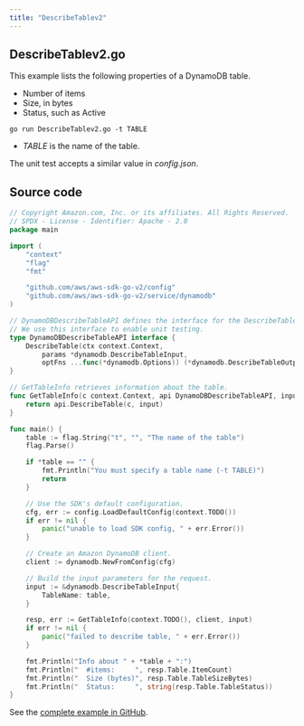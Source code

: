 ```yaml
---
title: "DescribeTablev2"
---
```

## DescribeTablev2.go

This example lists the following properties of a DynamoDB table.

- Number of items
- Size, in bytes
- Status, such as Active

`go run DescribeTablev2.go -t TABLE`

- _TABLE_ is the name of the table.

The unit test accepts a similar value in _config.json_.

## Source code

```go
// Copyright Amazon.com, Inc. or its affiliates. All Rights Reserved.
// SPDX - License - Identifier: Apache - 2.0
package main

import (
	"context"
	"flag"
	"fmt"

	"github.com/aws/aws-sdk-go-v2/config"
	"github.com/aws/aws-sdk-go-v2/service/dynamodb"
)

// DynamoDBDescribeTableAPI defines the interface for the DescribeTable function.
// We use this interface to enable unit testing.
type DynamoDBDescribeTableAPI interface {
	DescribeTable(ctx context.Context,
		params *dynamodb.DescribeTableInput,
		optFns ...func(*dynamodb.Options)) (*dynamodb.DescribeTableOutput, error)
}

// GetTableInfo retrieves information about the table.
func GetTableInfo(c context.Context, api DynamoDBDescribeTableAPI, input *dynamodb.DescribeTableInput) (*dynamodb.DescribeTableOutput, error) {
	return api.DescribeTable(c, input)
}

func main() {
	table := flag.String("t", "", "The name of the table")
	flag.Parse()

	if *table == "" {
		fmt.Println("You must specify a table name (-t TABLE)")
		return
	}

	// Use the SDK's default configuration.
	cfg, err := config.LoadDefaultConfig(context.TODO())
	if err != nil {
		panic("unable to load SDK config, " + err.Error())
	}

	// Create an Amazon DynamoDB client.
	client := dynamodb.NewFromConfig(cfg)

	// Build the input parameters for the request.
	input := &dynamodb.DescribeTableInput{
		TableName: table,
	}

	resp, err := GetTableInfo(context.TODO(), client, input)
	if err != nil {
		panic("failed to describe table, " + err.Error())
	}

	fmt.Println("Info about " + *table + ":")
	fmt.Println("  #items:     ", resp.Table.ItemCount)
	fmt.Println("  Size (bytes)", resp.Table.TableSizeBytes)
	fmt.Println("  Status:     ", string(resp.Table.TableStatus))
}

```

See the [complete example in GitHub](https://github.com/awsdocs/aws-doc-sdk-examples/blob/main/gov2/dynamodb/DescribeTable/DescribeTablev2.go).